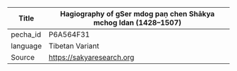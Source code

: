 |Title | Hagiography of gSer mdog paṇ chen Shākya mchog ldan (1428–1507) 
| --- | --- 
|pecha_id | P6A564F31
|language | Tibetan Variant
|Source | https://sakyaresearch.org